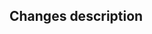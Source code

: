 <!--
Don't forget to:
- add reviewers,
- add yourself (and/or someone else) as assignee,
- (if needed) add labels, choose a project and the milestone. 
-->

## Changes description

<!-- A list of changes -->
